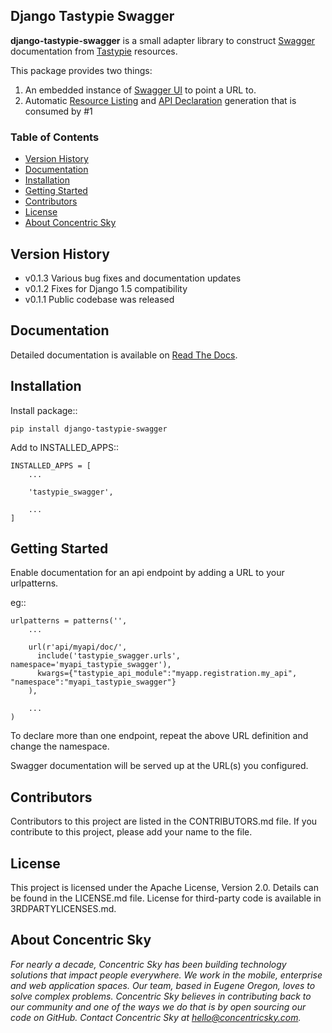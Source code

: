 ## Django Tastypie Swagger

**django-tastypie-swagger** is a small adapter library to construct [Swagger](http://swagger.wordnik.com/) documentation from [Tastypie](https://django-tastypie.readthedocs.org) resources.

This package provides two things:

1. An embedded instance of [Swagger UI](https://github.com/wordnik/swagger-ui) to point a URL to.
2. Automatic [Resource Listing](https://github.com/wordnik/swagger-core/wiki/Resource-Listing) and [API Declaration](https://github.com/wordnik/swagger-core/wiki/API-Declaration) generation that is consumed by #1


### Table of Contents
- [Version History](#version-history)
- [Documentation](#documentation)
- [Installation](#installation)
- [Getting Started](#getting-started)
- [Contributors](#contributors)
- [License](#license)
- [About Concentric Sky](#about-concentric-sky)


## Version History

- v0.1.3 Various bug fixes and documentation updates
- v0.1.2 Fixes for Django 1.5 compatibility
- v0.1.1 Public codebase was released


## Documentation

Detailed documentation is available on [Read The Docs](http://django-tastypie-swagger.readthedocs.org/en/latest/).


## Installation

Install package::

    pip install django-tastypie-swagger

Add to INSTALLED_APPS::

    INSTALLED_APPS = [
        ...

        'tastypie_swagger',

        ...
    ]


## Getting Started

Enable documentation for an api endpoint by adding a URL to your urlpatterns.

eg::

  
    urlpatterns = patterns('',
        ...

        url(r'api/myapi/doc/',
          include('tastypie_swagger.urls', namespace='myapi_tastypie_swagger'),
          kwargs={"tastypie_api_module":"myapp.registration.my_api", "namespace":"myapi_tastypie_swagger"}
        ),

        ...
    )


To declare more than one endpoint, repeat the above URL definition and change the namespace.

Swagger documentation will be served up at the URL(s) you configured.


## Contributors

Contributors to this project are listed in the CONTRIBUTORS.md file. If you contribute to this project, please add your name to the file.


## License

This project is licensed under the Apache License, Version 2.0. Details can be found in the LICENSE.md file. License for third-party code is available in 3RDPARTYLICENSES.md.


## About Concentric Sky

_For nearly a decade, Concentric Sky has been building technology solutions that impact people everywhere. We work in the mobile, enterprise and web application spaces. Our team, based in Eugene Oregon, loves to solve complex problems. Concentric Sky believes in contributing back to our community and one of the ways we do that is by open sourcing our code on GitHub. Contact Concentric Sky at hello@concentricsky.com._
